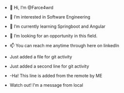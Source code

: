 - 👋 Hi, I’m @Farce4wrd
- 👀 I’m interested in Software Engineering
- 🌱 I’m currently learning Springboot and Angular
- 💞️ I’m looking for an opportunity in this field.
- 📫 You can reach me anytime through here on linkedIn
- Just added a file for git activity
- Just added a second line for git activity
- -Ha! This line is added from the remote by ME

- Watch out! I'm a message from local

<!---
Farce4wrd/Farce4wrd is a ✨ special ✨ repository because its `README.md` (this file) appears on your GitHub profile.
You can click the Preview link to take a look at your changes.
--->

